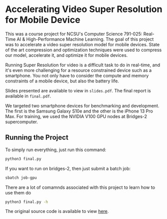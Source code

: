 # Accelerating Video Super Resolution for Mobile Device

This was a course project for NCSU's Computer Science 791-025: Real-Time AI & High-Performance Machine Learning. The goal of this project was to accelerate a video super resolution model for mobile devices. State of the art compression and optimization techniques were used to compress our model, accelerate it, and optimize it for mobile devices.

Running Super Resolution for video is a difficult task to do in real-time, and it's even more challenging for a resource constrained device such as a smartphone. You not only have to consider the compute and memory constraints of a mobile device, but also the battery life.

Slides presented are available to view in `slides.pdf`. The final report is available in `final.pdf`.

We targeted two smartphone devices for benchmarking and development. The first is the Samsung Galaxy S10e and the other is the iPhone 13 Pro Max. For training, we used the NVIDIA V100 GPU nodes at Bridges-2 supercomputer.

## Running the Project

To simply run everything, just run this command:

```sh
python3 final.py
```

If you want to run on bridges-2, then just submit a batch job:

```sh
sbatch job-gpu
```

There are a lot of comamnds associated with this project to learn how to use them do

```sh
python3 final.py -h
```

The original source code is available to view [here](https://github.com/briancpark/csc791-025).
